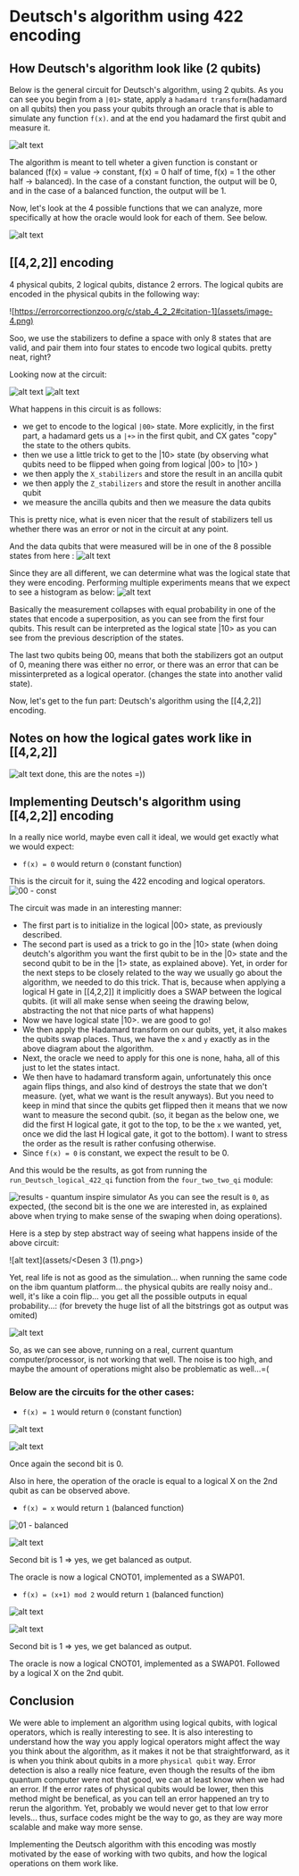 # Deutsch's algorithm using 422 encoding

## How Deutsch's algorithm look like (2 qubits)

Below is the general circuit for Deutsch's algorithm, using 2 qubits. As you can see you begin from a `|01>` state, apply a `hadamard transform`(hadamard on all qubits) then you pass your qubits through an oracle that is able to simulate any function `f(x)`. and at the end you hadamard the first qubit and  measure it.

![alt text](assets/image-1.png)

The algorithm is meant to tell wheter a given function is constant or balanced (f(x) = value -> constant, f(x) = 0 half of time, f(x) = 1 the other half -> balanced). In the case of a constant function, the output will be 0, and in the case of a balanced function, the output will be 1. 

Now, let's look at the 4 possible functions that we can analyze, more specifically at how the oracle would look for each of them. See below.

![alt text](assets/image-2.png)


## [[4,2,2]] encoding

4 physical qubits, 2 logical qubits, distance 2 errors. The logical qubits are encoded in the physical qubits in the following way:

![https://errorcorrectionzoo.org/c/stab_4_2_2#citation-1](assets/image-4.png)

Soo, we use the stabilizers to define a space with only 8 states that are valid, and pair them into four states to encode two logical qubits. pretty neat, right?

Looking now at the circuit:

![alt text](assets/image-3.png)
![alt text](assets/image-5.png)

What happens in this circuit is as follows:
- we get to encode to the logical `|00>` state. More explicitly, in the first part, a hadamard gets us a `|+>` in the first qubit, and CX gates "copy" the state to the others qubits.
- then we use a little trick to get to the |10> state (by observing what qubits need to be flipped when going from logical |00> to |10> )
- we then apply the `X_stabilizers` and store the result in an ancilla qubit
- we then apply the `Z_stabilizers` and store the result in another ancilla qubit
- we measure the ancilla qubits and then we measure the data qubits

This is pretty nice, what is even nicer that the result of stabilizers tell us whether there was an error or not in the circuit at any point.

And the data qubits that were measured will be in one of the 8 possible states from here : 
![alt text](assets/image-6.png)

Since they are all different, we can determine what was the logical state that they were encoding.
Performing multiple experiments means that we expect to see a histogram as below:
![alt text](assets/image-7.png)

Basically the measurement collapses with equal probability in one of the states that encode a superposition, as you can see from the first four qubits. This result can be interpreted as the logical state |10> as you can see from the previous description of the states.

The last two qubits being 00, means that both the stabilizers got an output of 0, meaning there was either no error, or there was an error that can be missinterpreted as a logical operator. (changes the state into another valid state).

Now, let's get to the fun part: Deutsch's algorithm using the [[4,2,2]] encoding.

## Notes on how the logical gates work like in [[4,2,2]]
![alt text](assets/image-8.png)
done, this are the notes =))

## Implementing Deutsch's algorithm using [[4,2,2]] encoding

In a really nice world, maybe even call it ideal, we would get exactly what we would expect: 

- `f(x) = 0` would return `0` (constant function)

This is the circuit for it, suing the 422 encoding and logical operators.
![00 - const](assets/image-12.png)


The circuit was made in an interesting manner: 
- The first part is to initialize in the logical |00> state, as previously described.
- The second part is used as a trick to go in the |10> state (when doing deutch's algorithm you want the first qubit to be in the |0> state and the second qubit to be in the |1> state, as explained above). Yet, in order for the next steps to be closely related to the way we usually go about the algorithm, we needed to do this trick. That is, because when applying a logical H gate in [[4,2,2]] it implicitly does a SWAP between the logical qubits. (it will all make sense when seeing the drawing below, abstracting the not that nice parts of what happens)
- Now we have logical state |10>. we are good to go!
- We then apply the Hadamard transform on our qubits, yet, it also makes the qubits swap places. Thus, we have the `x` and `y` exactly as in the above diagram about the algorithm.
- Next, the oracle we need to apply for this one is none, haha, all of this just to let the states intact.
- We then have to hadamard transform again, unfortunately this once again flips things, and also kind of destroys the state that we don't measure. (yet, what we want is the result anyways). But you need to keep in mind that since the qubits get flipped then it means that we now want to measure the second qubit. (so, it began as the below one, we did the first H logical gate, it got to the top, to be the `x` we wanted, yet, once we did the last H logical gate, it got to the bottom). I want to stress the order as the result is rather confusing otherwise.
- Since `f(x) = 0` is constant, we expect the result to be 0.

And this would be the results, as got from running the `run_Deutsch_logical_422_qi` function from the `four_two_two_qi` module:

![results - quantum inspire simulator](assets/image.png)
As you can see the result is `0`, as expected, (the second bit is the one we are interested in, as explained above when trying to make sense of the swaping when doing operations).

Here is a step by step abstract way of seeing what happens inside of the above circuit:

![alt text](assets/<Desen 3 (1).png>)

Yet, real life is not as good as the simulation... when running the same code on the ibm quantum platform... the physical qubits are really noisy and.. well, it's like a coin flip... you get all the possible outputs in equal probability...: (for brevety the huge list of all the bitstrings got as output was omited)

![alt text](assets/image-10.png)

So, as we can see above, running on a real, current quantum computer/processor, is not working that well. The noise is too high, and maybe the amount of operations might also be problematic as well...=(


### Below are the circuits for the other cases: 

- `f(x) = 1` would return `0` (constant function)

![alt text](assets/image-11.png)

![alt text](assets/image-9.png)

Once again the second bit is 0. 

Also in here, the operation of the oracle is equal to a logical X on the 2nd qubit as can be observed above.


- `f(x) = x` would return `1` (balanced function)


![01 - balanced](assets/image-13.png)

![alt text](assets/image-14.png)

Second bit is 1 => yes, we get balanced as output.

The oracle is now a logical CNOT01, implemented as a SWAP01.


- `f(x) = (x+1) mod 2` would return `1` (balanced function)

![alt text](assets/image-15.png)

![alt text](assets/image-16.png)

Second bit is 1 => yes, we get balanced as output.

The oracle is now a logical CNOT01, implemented as a SWAP01. Followed by a logical X on the 2nd qubit.

## Conclusion

We were able to implement an algorithm using logical qubits, with logical operators, which is really interesting to see. It is also interesting to understand how the way you apply logical operators might affect the way you think about the algorithm, as it makes it not be that straightforward, as it is when you think about qubits in a more `physical qubit` way. Error detection is also a really nice feature, even though the results of the ibm quantum computer were not that good, we can at least know when we had an error. If the error rates of physical qubits would be lower, then this method might be benefical, as you can tell an error happened an try to rerun the algorithm. Yet, probably we would never get to that low error levels... thus, surface codes might be the way to go, as they are way more scalable and make way more sense.

Implementing the Deutsch algorithm with this encoding was mostly motivated by the ease of working with two qubits, and how the logical operations on them work like.